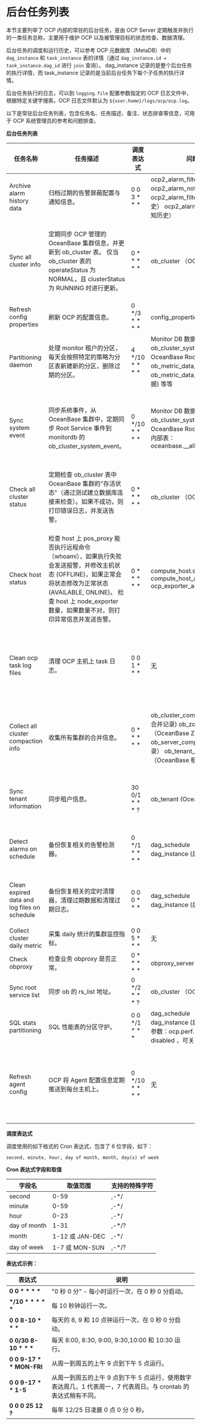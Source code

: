 后台任务列表
===========================

本节主要列举了 OCP 内部的常驻的后台任务，是由 OCP Server 定期触发并执行的一类任务总称，主要用于维护 OCP 以及被管理目标的状态检查、数据清理。

后台任务的调度和运行历史，可以参考 OCP 元数据库（MetaDB）中的 `dag_instance` 和 `task_instance` 表的详情（通过 `dag_instance.id = task_instance.dag_id` 进行 `join` 查询）。 dag_instance 记录的是整个后台任务的执行详情，而 task_instance 记录的是当前后台任务下每个子任务的执行详情。

后台任务执行的日志，可以到 `logging.file` 配置参数指定的 OCP 日志文件中，根据特定关键字搜索。OCP 日志文件默认为 `${user.home}/logs/ocp/ocp.log`。

以下是常驻后台任务列表，包含任务名、任务描述、备注、状态排查等信息，可用于 OCP 系统管理员的参考和问题排查。

**后台任务列表**

|                   **任务名称**                   |                                                                                         **任务描述**                                                                                         |      **调度表达式**      |                                                                                          **问题排查 - 数据库**                                                                                           |                                                                                                                                                                                                                                                                                                         **问题排查 - OCP日志**                                                                                                                                                                                                                                                                                                         |
|----------------------------------------------|------------------------------------------------------------------------------------------------------------------------------------------------------------------------------------------|---------------------|---------------------------------------------------------------------------------------------------------------------------------------------------------------------------------------------------|----------------------------------------------------------------------------------------------------------------------------------------------------------------------------------------------------------------------------------------------------------------------------------------------------------------------------------------------------------------------------------------------------------------------------------------------------------------------------------------------------------------------------------------------------------------------------------------------------------------------------------|
| Archive alarm history data                   | 归档过期的告警屏蔽配置与通知信息。                                                                                                                                                                        | 0 0 3 \* \* \*      | ocp2_alarm_filter （告警屏蔽配置） ocp2_alarm_notification （告警通知） ocp2_alarm_filter_history （屏蔽配置历史） ocp2_alarm_notification_history （通知历史）               | "Archive expired alarm history data: result=archive \[filter\|notification\] success, affectRows=xxx"                                                                                                                                                                                                                                                                                                                                                                                                                                                                                                                            |
| Sync all cluster info                        | 定期同步 OCP 管理的 OceanBase 集群信息，并更新到 ob_cluster 表。 仅当 ob_cluster 表的 operateStatus 为NORMAL，且 clusterStatus 为 RUNNING 时进行更新。                                                   | 0 \* \* \* \* \*    | ob_cluster （OCP 管理的集群信息）                                                                                                                                                                          | "cluster sync success, cluster= \[id=xx,name=xx,..\]" -- 成功  "cluster sync failed, cluster=xxx, exceptionType=xxx, message=xxx" -- 异常  -- 同步过程日志 " syncForCluster start, clusterId=xx init clusterSyncContext, context=xx create clusterOperator, clusterId=xx get current from ob cluster, clusterId=xx updateZones done, clusterId=xx syncForCluster done, clusterId=xx "                                                      |
| Refresh config properties                    | 刷新 OCP 的配置信息。                                                                                                                                                                            | 0 \*/3 \* \* \* \* | config_properties （OCP 系统参数配置）                                                                                                                                                                    | "Refresh config properties on \[host:port\] at \[date \& time\] "                                                                                                                                                                                                                                                                                                                                                                                                                                                                                                                                                                |
| Partitioning daemon             | 处理 monitor 租户的分区，每天会按照特定的策略为分区表新建新的分区，删除过期的分区。                                                                                                                                           | 4 \*/10 \* \* \* \*      | Monitor DB 数据库： ob_cluster_system_event (采集的 OceanBase Root Service 事件) ob_metric_data_1 （每秒采集的监控数据） ob_metric_data_60 (每 60 秒采集的监控数据) 等等            | -- 分区维护成功 "Finish watching scope" -- 分区维护失败 "Watching scope error" 或者 "Watching table error"                                                                                                                                                                                                                                                                                                                                                                                                                                          |
| Sync system event                            | 同步系统事件，从 OceanBase 集群中，定期同步 Root Service 事件到 monitordb 的 ob_cluster_system_event。                                                                                                               | 0 \*/10 \* \* \* \* | Monitor DB 数据库： ob_cluster_system_event (采集的 OceanBase Root Service 事件)  OceanBase 内部表： oceanbase.__all_rootservice_event_history | -- 同步成功 "Batch saved \[记录数\] events to database for cluster \[cluster id\] Sync-ed  \[记录数\]  system events for cluster \[cluster id\], startTime \[开始时间\], endTime \[结束时间\], limit \[limit\], offset \[offset\] Finished sync system events: cluster \[cluster id\],  startTime \[起始时间\], endTime \[结束时间\] "  -- 同步失败 "An exception occurred when saving events \[exception log\]"                                                                                                                                               |
| Check all cluster status                     | 定期检查 ob_cluster 表中OceanBase 集群的"存活状态"（通过测试建立数据库连接来检查）。如果不成功，则打印错误日志，并发送告警。                                                                                                               | 0 \* \* \* \* \*    | ob_cluster （OCP 管理的集群信息）                                                                                                                                                                          | -- cluster 能连接 "check cluster status okay, clusterId=\[cluster id\], obVersion=\[ob version\]"  -- cluster 不能连接 "check cluster status unavailable, clusterId=\[cluster id\], failedReason=\[exception msg\]"  -- 告警类别与关键字 "ob_cluster_status_check_failed" + "cluster connect check"                                                                                                                                                                                                                             |
| Check host status                            | 检查 host 上 pos_proxy 能否执行远程命令（whoami），如果执行失败会发送报警，并修改主机状态 (OFFLINE)，如果正常会将状态修改为正常状态 (AVAILABLE, ONLINE)。  检查 host 上 node_exporter 数量，如果数量不对，则打印异常信息并发送告警。 | 0 \* \* \* \* \*    | compute_host.status compute_host_agent.last_available_time ocp_exporter_address                                                                                   | "Host agent check result: current OS user is root" -- agent 检查成功 "Check exporter status: host \[id\] desired exporter count: \[number\], actual exporter count: \[number\]" -- exporter 检查成功  "Host agent check failed: host \[host id\] reason  \[exception msg\]" -- agent 检查失败 "Alarm: host_unavailable for host ip \[ip address\]" -- exporter 检查失败 "Alarm: no_enough_exporter for host \[id\]" -- exporter 检查失败  "host_unavailable" -- agent 失败告警类别 "no_enough_exporter" -- exporter 失败告警类别 |
| Clean ocp task log files                     | 清理 OCP 主机上 task 日志。                                                                                                                                                                      | 0 0 1 \* \* \*      | 无                                                                                                                                                                                                 | OCP 清理日志的Python 脚本： 'user.home' -\> '/ocp-server/python-task/src/task/ob_task_clean_log.py'  待清理的 Task 日志目录： 'user.home' -\> '/logs/task/'  清理日志的 Python 进程日志文件: 'user.home' -\> '/logs/task/task.2.xxx.log'  OCP 清理任务异常日志： "failed to clean task log files: \[exception msg\]"                                                                                                                                                                                  |
| Collect all cluster compaction info          | 收集所有集群的合并信息。                                                                                                                                                                             | 0 \* \* \* \* \*    | ob_cluster_compaction (OceanBase 集群合并记录) ob_zone_compaction （OceanBase Zone 合并记录） ob_server_compaction （OBServer 合并记录） ob_tenant_compaction_stats （OceanBase 租户合并记录）   | -- 收集成功 "Update cluster \[cluster id\] compaction status: from \[xx\] to \[xx\]" "Compaction post collect done, clusterId= \[cluster id\], version=\[version\]"  -- 收集失败 "Skip collect for not RUNNING cluster, clusterId=\[cluster id\], status=\[xx\]" "Skip collect for version 1, the first compaction will be version 2" "Validate compaction version failed: \[reason\]"                                                                                                                                   |
| Sync tenant information                      | 同步租户信息。                                                                                                                                                                                  | 30 0/1 \* \* \* ?   | ob_tenant (OceanBase 租户信息表)                                                                                                                                                                              | -- 同步成功 "\[SyncAllTenantInfoTask\] begin to sync tenant." "\[SyncAllTenantInfoTask\] sync tenants of specified cluster, clusterId=\[cluster id\]" "\[SyncAllTenantInfoTask\] sync tenant finished."  -- 同步失败 "Zero tenants found for cluster \[cluster id\]"                                                                                                                                                                                                                                                                     |
| Detect alarms on schedule                    | 备份恢复相关的告警检测器。                                                                                                                                                                            | 0 \*/1 \* \* \* \*  | dag_schedule （任务调度详情） dag_instance (后台任务运行详情)                                                                                                                                     | --执行成功 generate tasks, templateName=Detect alarms, nodeCount=1, taskCount=1 set state running for task: \[task id\] set state successful for task: \[task id\] --执行失败 打印异常调用栈 关键词：BackupAlarmService                                                                                                                                                                                                                                                                                                                             |
| Clean expired data and log files on schedule | 备份恢复相关的定时清理器，清理过期数据和清理过期日志。                                                                                                                                                              | 0 0 0 \* \* \*      | dag_schedule （任务调度详情） dag_instance (后台任务运行详情)                                                                                                                                     | --执行成功 generate tasks, templateName=Clean expired data and log files, nodeCount=1, taskCount=1 set state running for task: \[task id\] set state successful for task: \[task id\] --执行失败 打印异常调用栈 关键词：BackupCleanService                                                                                                                                                                                                                                                                                                          |
| Collect cluster daily metric                 | 采集 daily 统计的集群监控指标。                                                                                                                                                                      | 0 0 5 \* \* \*      | 无                                                                                                                                                                                                 |                                                                                                                                                                                                                                                                                                                                                                                                                                                                                                                                                                                                                                  |
| Check obproxy                                | 检查业务 obproxy 是否正常。                                                                                                                                                                       | 0 \* \* \* \* \*    | obproxy_server ( obproxy server 元数据表)                                                                                                                                                             |                                                                                                                                                                                                                                                                                                                                                                                                                                                                                                                                                                                                                                  |
| Sync root service list                       | 同步 ob 的 rs_list 地址。                                                                                                                                                                      | 0 \*/2 \* \* \* ?   | ob_cluster （OCP 管理的集群信息）                                                                                                                                                                          |                                                                                                                                                                                                                                                                                                                                                                                                                                                                                                                                                                                                                                  |
| SQL stats partitioning                       | SQL 性能表的分区守护。                                                                                                                                                                            | 0 0 \*/1 \* \* \*   | dag_schedule （任务调度详情） dag_instance (后台任务运行详情) OCP 系统参数：ocp.perf.sql.partition-worker-disabled ，可关闭任务逻辑。                                                           |                                                                                                                                                                                                                                                                                                                                                                                                                                                                                                                                                                                                                                  |
| Refresh agent config                         | OCP 将 Agent 配置信息定期推送到每台主机上。                                                                                                                                                              | 0 \*/10 \* \* \* \* | 无                                                                                                                                                                                                 | OCP 日志：`Refreshing OCP agent configuration` ，主机上配置信息存储的位置：`/home/admin/ocp_agent/conf/config.conf` 配置信息文件的内容为： \[OCP_API\] api_url =http://xxx.xxx.xxx.xxx:8080/services \[HOST\] ip = xxx.xxx.xxx.xxx \[CLUSTER\] name = xxx \[OBPROXY\] id = x name = **obproxy** port = xxxx exporter_port = XXXX（与 obproxy__ port 为不同端口）                                                                                                                                                                                                                                                                       |

**调度表达式**

调度使用的如下格式的 Cron 表达式，包含了 6 位字段，如下：

```code
second, minute, hour, day of month, month, day(s) of week
```

**Cron 表达式字段和取值**

|   **字段名**    |    **取值范围**    | **支持的特殊字符** |
|--------------|----------------|-------------|
| second       | 0-59           | ,-\*/       |
| minute       | 0-59           | ,-\*/       |
| hour         | 0-23           | ,-\*/       |
| day of month | 1-31           | ,-\*/?      |
| month        | 1-12 或 JAN-DEC | ,-\*/       |
| day of week  | 1-7 或 MON-SUN  | ,-\*/?      |

**表达式示例：**

|          **表达式**           |                              **说明**                               |
|----------------------------|-------------------------------------------------------------------|
| **0 0 \* \* \* \***        | "0 秒 0 分" - 每小时运行一次，在 0 秒 0 分启动。                                  |
| **\*/10 \* \* \* \* \***   | 每 10 秒钟运行一次。                                                      |
| **0 0 8-10 \* \* \***      | 每天的 8, 9 和 10 点钟运行一次，在 0 秒 0 分启动。                                 |
| **0 0/30 8-10 \* \* \***   | 每天 8:00, 8:30, 9:00, 9:30,10:00 和 10:30 运行。                       |
| **0 0 9-17 \* \* MON-FRI** | 从周一到周五的上午 9 点到下午  5 点运行。                                          |
| **0 0 9-17 \* \* 1-5**     | 从周一到周五的上午 9 点到下午 5 点运行，使用数字表达周几，1 代表周一，7 代表周日。与 crontab 的表达式稍有不同。 |
| **0 0 0 25 12 ?**          | 每年  12/25 日凌晨 0 点 0 分 0 秒。                                        |
